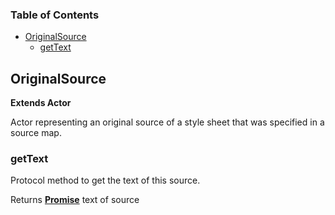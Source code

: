 <!-- Generated by documentation.js. Update this documentation by updating the source code. -->

### Table of Contents

-   [OriginalSource](#originalsource)
    -   [getText](#gettext)

## OriginalSource

**Extends Actor**

Actor representing an original source of a style sheet that was specified
in a source map.

### getText

Protocol method to get the text of this source.

Returns **[Promise](https://developer.mozilla.org/en-US/docs/Web/JavaScript/Reference/Global_Objects/Promise)** text of source
